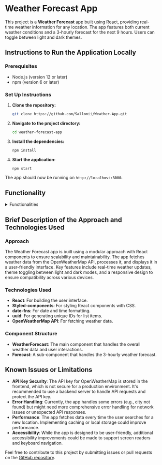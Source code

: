 # Weather Forecast App

This project is a **Weather Forecast** app built using React, providing real-time weather information for any location. The app features both current weather conditions and a 3-hourly forecast for the next 9 hours. Users can toggle between light and dark themes.

## Instructions to Run the Application Locally

### Prerequisites

- Node.js (version 12 or later)
- npm (version 6 or later)

### Set Up Instructions

1. **Clone the repository:**
   ```bash
   git clone https://github.com/Sallonii/Weather-App.git
   ```
2. **Navigate to the project directory:**
   ```bash
   cd weather-forecast-app
   ```
3. **Install the dependencies:**
   ```bash
   npm install
   ```
4. **Start the application:**
   ```bash
   npm start
   ```

The app should now be running on `http://localhost:3000`.

## Functionality

<details>
<summary>Functionalities</summary>
<br/>

The app have the following functionalities:

- Initially, the app fetch and display weather details for a default location (e.g., Hyderabad).
- The user can search for weather details of other cities by entering the city name and clicking the search icon or pressing the Enter key.
- The app display the current weather details including temperature, weather status, wind speed, humidity, visibility, feels-like temperature, pressure, sunrise, and sunset times.
- The app also display a 3-hourly forecast for the next 9 hours.
- The theme of the app can be toggled between light and dark modes.

</details>

## Brief Description of the Approach and Technologies Used

### Approach

The Weather Forecast app is built using a modular approach with React components to ensure scalability and maintainability. The app fetches weather data from the OpenWeatherMap API, processes it, and displays it in a user-friendly interface. Key features include real-time weather updates, theme toggling between light and dark modes, and a responsive design to ensure compatibility across various devices.

### Technologies Used

- **React**: For building the user interface.
- **Styled-components**: For styling React components with CSS.
- **date-fns**: For date and time formatting.
- **uuid**: For generating unique IDs for list items.
- **OpenWeatherMap API**: For fetching weather data.

### Component Structure

- **WeatherForecast**: The main component that handles the overall weather data and user interactions.
- **Forecast**: A sub-component that handles the 3-hourly weather forecast.

## Known Issues or Limitations

- **API Key Security**: The API key for OpenWeatherMap is stored in the frontend, which is not secure for a production environment. It's recommended to use a backend server to handle API requests and protect the API key.
- **Error Handling**: Currently, the app handles some errors (e.g., city not found) but might need more comprehensive error handling for network issues or unexpected API responses.
- **Performance**: The app fetches data every time the user searches for a new location. Implementing caching or local storage could improve performance.
- **Accessibility**: While the app is designed to be user-friendly, additional accessibility improvements could be made to support screen readers and keyboard navigation.

Feel free to contribute to this project by submitting issues or pull requests on the [GitHub repository](https://github.com/Sallonii/Weather-App).
